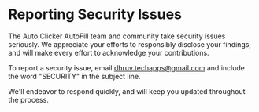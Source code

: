 # Reporting Security Issues

The Auto Clicker AutoFill team and community take security issues seriously. We appreciate your efforts to responsibly disclose your findings, and will make every effort to acknowledge your contributions.

To report a security issue, email dhruv.techapps@gmail.com and include the word "SECURITY" in the subject line.

We'll endeavor to respond quickly, and will keep you updated throughout the process.
